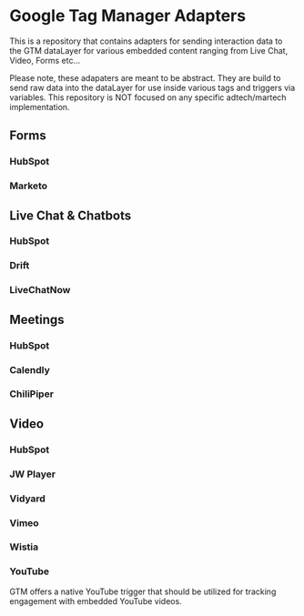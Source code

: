 # Google Tag Manager Adapters
This is a repository that contains adapters for sending interaction data to the GTM dataLayer for various embedded content ranging from Live Chat, Video, Forms etc...

Please note, these adapaters are meant to be abstract. They are build to send raw data into the dataLayer for use inside various tags and triggers via variables. This repository is NOT focused on any specific adtech/martech implementation. 

## Forms

### HubSpot

### Marketo

## Live Chat & Chatbots

### HubSpot

### Drift

### LiveChatNow

## Meetings

### HubSpot

### Calendly

### ChiliPiper

## Video

### HubSpot

### JW Player

### Vidyard

### Vimeo

### Wistia

### YouTube
GTM offers a native YouTube trigger that should be utilized for tracking engagement with embedded YouTube videos.
